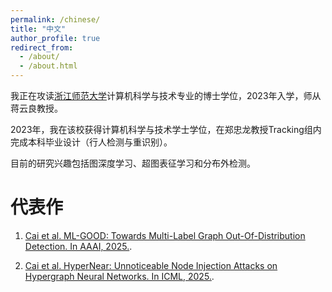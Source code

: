 ```yaml
---
permalink: /chinese/
title: "中文"
author_profile: true
redirect_from: 
  - /about/
  - /about.html
---
```


我正在攻读[浙江师范大学](https://www.zjnu.edu.cn/main.htm)计算机科学与技术专业的博士学位，2023年入学，师从蒋云良教授。

2023年，我在该校获得计算机科学与技术学士学位，在郑忠龙教授Tracking组内完成本科毕业设计（行人检测与重识别）。

目前的研究兴趣包括图深度学习、超图表征学习和分布外检测。


# 代表作

1. [Cai et al. ML-GOOD: Towards Multi-Label Graph Out-Of-Distribution Detection. In AAAI, 2025.](https://github.com/ca1man-2022/ML-GOOD).

2. [Cai et al. HyperNear: Unnoticeable Node Injection Attacks on Hypergraph Neural Networks. In ICML, 2025.](https://github.com/ca1man-2022/HyperNear).
  
